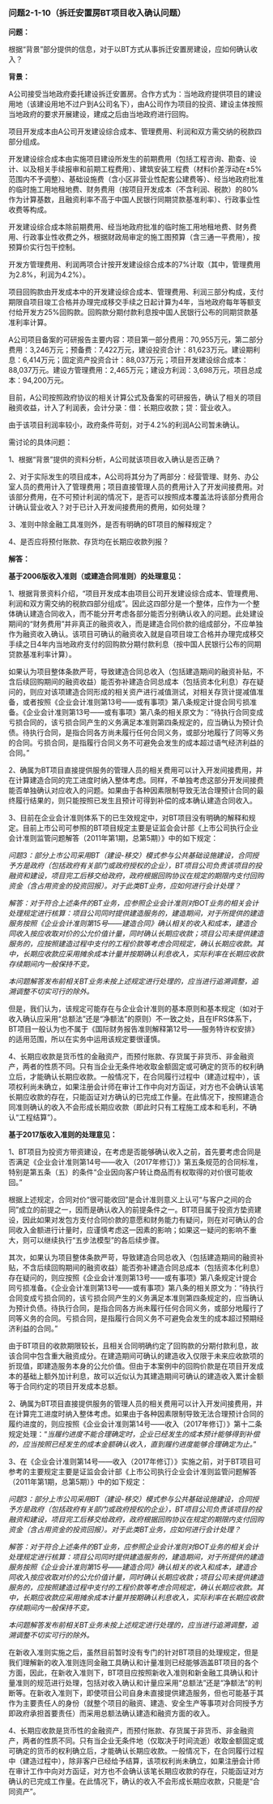 ### 问题2-1-10（拆迁安置房BT项目收入确认问题）

**问题：**

根据“背景”部分提供的信息，对于以BT方式从事拆迁安置房建设，应如何确认收入？

**背景：**

A公司接受当地政府委托建设拆迁安置房。合作方式为：当地政府提供项目的建设用地（该建设用地不过户到A公司名下），由A公司作为项目的投资、建设主体按照当地政府的要求开展建设，建成之后由当地政府进行回购。

项目开发成本由A公司开发建设综合成本、管理费用、利润和双方需交纳的税款四部分组成。

开发建设综合成本由实施项目建设所发生的前期费用（包括工程咨询、勘查、设计、以及相关手续报审和前期工程费用）、建筑安装工程费（材料价差浮动在±5%范围内不予调整）、基础设施费（含小区非营业性配套公建费等）、经当地政府批准的临时施工用地租地费、财务费用（按项目开发成本（不含利润、税款）的80%作为计算基数，且融资利率不高于中国人民银行同期贷款基准利率）、行政事业性收费等构成。

开发建设综合成本除前期费用、经当地政府批准的临时施工用地租地费、财务费用、行政事业性收费之外，根据财政局审定的施工图预算（含三通一平费用），按预算价实行包干控制。

开发方管理费用、利润两项合计按开发建设综合成本的7%计取（其中，管理费用为2.8%，利润为4.2%）。

项目回购款由开发成本中的开发建设综合成本、管理费用、利润三部分构成，支付期限自项目竣工合格并办理完成移交手续之日起计算为4年，当地政府每年等额支付给开发方25%回购款。回购款分期付款利息按中国人民银行公布的同期贷款基准利率计算。

A公司项目备案的可研报告主要内容：项目第一部分费用：70,955万元，第二部分费用：3,246万元；预备费：7,422万元，建设投资合计：81,623万元。建设期利息：6,414万元；固定资产投资合计：88,037万元；项目开发建设综合成本：88,037万元。建设方管理费用：2,465万元；建设方利润：3,698万元，项目总成本：94,200万元。

目前，A公司按照政府协议的相关计算公式及备案的可研报告，确认了相关的项目融资收益，计入了利润表，会计分录：借：长期应收款；贷：营业收入。

由于该项目利润率较小，政府条件苛刻，对于4.2%的利润A公司暂未确认。

需讨论的具体问题：

1、根据“背景”提供的资料分析，A公司就该项目收入确认是否正确？

2、对于实际发生的项目成本，A公司将其分为了两部分：经营管理、财务、办公室人员的费用计入了管理费用；项目直接管理人员的费用计入了开发间接费用。对该部分费用，在不可预计利润的情况下，是否可以按照成本覆盖法将该部分费用合计确认营业收入？对于已计入开发间接费用的费用，如何处理？

3、准则中除金融工具准则外，是否有明确的BT项目的解释规定？

4、是否应将预付账款、存货均在长期应收款列报？

**解答：**

**基于2006版收入准则（或建造合同准则）的处理意见：**

1、根据背景资料介绍，“项目开发成本由项目公司开发建设综合成本、管理费用、利润和双方需交纳的税款四部分组成”。因此这四部分是一个整体，应作为一个整体确认建造合同收入，而不能分开考虑各部分能否分别确认收入的问题。此处建设期间的“财务费用”并非真正的融资收入，而是建造合同价款的组成部分，不应单独作为融资收入确认。该项目可确认的融资收入就是自项目竣工合格并办理完成移交手续之日4年内当地政府支付的回购款分期付款利息（按中国人民银行公布的同期贷款基准利率计算）。

如果认为项目整体条款严苛，导致建造合同总收入（包括建造期间的融资补贴，不含后续回购期间的融资收益）能否弥补建造合同总成本（包括资本化利息）存在疑问的，则应对该项建造合同形成的相关资产进行减值测试，对相关存货计提减值准备，或者按照《企业会计准则第13号——或有事项》第八条规定计提合同亏损准备。《企业会计准则第13号——或有事项》第八条的相关原文为：“待执行合同变成亏损合同的，该亏损合同产生的义务满足本准则第四条规定的，应当确认为预计负债。待执行合同，是指合同各方尚未履行任何合同义务，或部分地履行了同等义务的合同。亏损合同，是指履行合同义务不可避免会发生的成本超过语气经济利益的合同。”

2、确属为BT项目直接提供服务的管理人员的相关费用可以计入开发间接费用，并在计算建造合同的完工进度时纳入整体考虑。同样，不单独考虑这部分开发间接费能否单独确认对应收入的问题。如果由于各种因素限制导致无法合理预计合同的最终履行结果的，则只能按照已发生且预计可得到补偿的成本确认建造合同收入。

3、目前在企业会计准则体系下的已生效规定中，对BT项目没有明确的解释和规定。目前上市公司可参照的BT项目规定主要是证监会会计部《上市公司执行企业会计准则监管问题解答（2011年第1期，总第5期）》中的如下规定：

*问题3：部分上市公司采用BT（建设-移交）模式参与公共基础设施建设，合同授予方是政府（包括政府有关部门或政府授权的企业），BT项目公司负责该项目的投融资和建设，项目完工后移交给政府，政府根据回购协议在规定的期限内支付回购资金（含占用资金的投资回报）。对于此类BT业务，应如何进行会计处理？*

*解答：对于符合上述条件的BT业务，应参照企业会计准则对BOT业务的相关会计处理规定进行核算：项目公司同时提供建造服务的，建造期间，对于所提供的建造服务按照《企业会计准则第15号——建造合同》确认相关的收入和成本，建造合同收入按应收取对价的公允价值计量，同时确认长期应收款；项目公司未提供建造服务的，应按照建造过程中支付的工程价款等考虑合同规定，确认长期应收款。其中，长期应收款应采用摊余成本计量并按期确认利息收入，实际利率在长期应收款存续期间内一般保持不变。*

*本问题解答发布前相关BT业务未按上述规定进行处理的，应当进行追溯调整，追溯调整不切实可行的除外。*

但是，我们认为，该规定可能存在与企业会计准则的基本原则和基本规定（如对于收入确认应采用“总额法”还是“净额法”的原则）不一致之处，且在IFRS体系下，BT项目一般认为也不属于《国际财务报告准则解释第12号——服务特许权安排》的适用范围，所以在实务中运用该规定要很谨慎。

4、长期应收款是货币性的金融资产，而预付账款、存货属于非货币、非金融资产，两者的性质不同。只有当企业无条件地收取金额固定或可确定的货币的权利确立后，才能确认长期应收款。一般情况下，在合同履行过程中（建造过程中），该项权利尚未确立，如果注册会计师在审计工作中向对方函证，对方也不会确认该笔长期应收款的存在，只能函证对方确认的已完成工作量。在此情况下，按照建造合同准则确认的收入不会形成长期应收款（即此时只有工程施工成本和毛利，不确认“工程结算”）。

**基于2017版收入准则的处理意见：**

1、BT项目为投资方带资建设，在考虑是否能够确认收入之前，首先要考虑合同是否满足《企业会计准则第14号——收入（2017年修订）》第五条规范的合同标准，特别是第五条（五）的条件“企业因向客户转让商品而有权取得的对价很可能收回。”

根据上述规定，合同对价“很可能收回”是会计准则意义上认可“与客户之间的合同”成立的前提之一，因而是确认收入的前提条件之一。BT项目属于投资方垫资建设，因此如果对发包方支付合同价款的意愿和财务能力有疑问，则在对可确认的合同收入金额进行计量时，应谨慎考虑这一因素的影响；如果这一疑问的影响不重大，则可以继续执行“五步法模型”的各后续步骤。

其次，如果认为项目整体条款严苛，导致建造合同总收入（包括建造期间的融资补贴，不含后续回购期间的融资收益）能否弥补建造合同总成本（包括资本化利息）存在疑问的，则应按照《企业会计准则第13号——或有事项》第八条规定计提合同亏损准备。《企业会计准则第13号——或有事项》第八条的相关原文为：“待执行合同变成亏损合同的，该亏损合同产生的义务满足本准则第四条规定的，应当确认为预计负债。待执行合同，是指合同各方尚未履行任何合同义务，或部分地履行了同等义务的合同。亏损合同，是指履行合同义务不可避免会发生的成本超过预期经济利益的合同。”

由于BT项目的收款期限较长，且相关合同明确约定了回购款的分期付款利息，故该合同中包含重大融资成分。在建造期间可确认的建造收入仅限于未来应收款项的折现值，即建造服务本身的公允价值。但由于本案例中的回购价款是在项目开发成本的基础上额外加计利息，故可以近似认为其建造期间可确认的建造收入累计金额等于合同约定的项目开发成本总额。

2、确属为BT项目直接提供服务的管理人员的相关费用可以计入开发间接费用，并在计算完工进度时纳入整体考虑。如果由于各种因素限制导致无法合理预计合同的履约进度的，则应按照《企业会计准则第14号——收入（2017年修订）》第十二条规定处理：“*当履约进度不能合理确定时，企业已经发生的成本预计能够得到补偿的，应当按照已经发生的成本金额确认收入，直到履约进度能够合理确定为止。*”

3、在《企业会计准则第14号——收入（2017年修订）》实施之前，对于BT项目可参考的主要规定主要是证监会会计部《上市公司执行企业会计准则监管问题解答（2011年第1期，总第5期）》中的如下规定：

*问题3：部分上市公司采用BT（建设-移交）模式参与公共基础设施建设，合同授予方是政府（包括政府有关部门或政府授权的企业），BT项目公司负责该项目的投融资和建设，项目完工后移交给政府，政府根据回购协议在规定的期限内支付回购资金（含占用资金的投资回报）。对于此类BT业务，应如何进行会计处理？*

*解答：对于符合上述条件的BT业务，应参照企业会计准则对BOT业务的相关会计处理规定进行核算：项目公司同时提供建造服务的，建造期间，对于所提供的建造服务按照《企业会计准则第15号——建造合同》确认相关的收入和成本，建造合同收入按应收取对价的公允价值计量，同时确认长期应收款；项目公司未提供建造服务的，应按照建造过程中支付的工程价款等考虑合同规定，确认长期应收款。其中，长期应收款应采用摊余成本计量并按期确认利息收入，实际利率在长期应收款存续期间内一般保持不变。*

*本问题解答发布前相关BT业务未按上述规定进行处理的，应当进行追溯调整，追溯调整不切实可行的除外。*

在新收入准则实施之后，虽然目前暂时没有专门的针对BT项目的处理规定，但是我们理解新的收入准则连同金融工具确认和计量准则已经能够涵盖BT项目的各个方面，因此，在新收入准则下，BT项目应按照新收入准则和新金融工具确认和计量准则的规范进行处理，包括对收入确认和计量应采用“总额法”还是“净额法”的判断等。在新收入准则下，即使项目公司自身未直接提供建造服务，但也可能基于其作为主要责任人的身份（就整个项目的融资、建造、安全生产等事项对合同授予方即政府承担首要责任）而采用总额法确认建造和融资方面的收入。

4、长期应收款是货币性的金融资产，而预付账款、存货属于非货币、非金融资产，两者的性质不同。只有当企业无条件地（仅取决于时间流逝）收取金额固定或可确定的货币的权利确立后，才能确认长期应收款。一般情况下，在合同履行过程中（建造过程中），除非客户已经给予结算，该项权利尚未确立，如果注册会计师在审计工作中向对方函证，对方也不会确认该笔长期应收款的存在，只能函证对方确认的已完成工作量。在此情况下，确认的收入不会形成长期应收款，只能是“合同资产”。